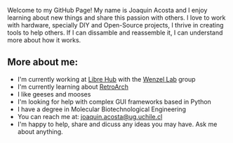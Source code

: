 Welcome to my GitHub Page! My name is Joaquin Acosta and I enjoy learning about new things and share this passion with others. I love to work with hardware, specially DIY and Open-Source projects, I thrive in creating tools to help others. If I can dissamble and reassemble it, I can understand more about how it works.

## More about me:

+ I'm currently working at [Libre Hub](https://github.com/LIBREhub) with the [Wenzel Lab](https://github.com/wenzel-lab) group 
+ I'm currently learning about [RetroArch](https://github.com/libretro/RetroArch)
+ I like geeses and mooses
+ I'm looking for help with complex GUI frameworks based in Python
+ I have a degree in Molecular Biotechnological Engineering
+ You can reach me at: joaquin.acosta@ug.uchile.cl
+ I'm happy to help, share and dicuss any ideas you may have. Ask me about anything.
